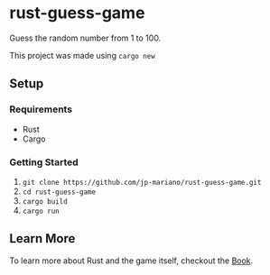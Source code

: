 # rust-guess-game
Guess the random number from 1 to 100.

This project was made using `cargo new`

## Setup

### Requirements
* Rust
* Cargo

### Getting Started
1. `git clone https://github.com/jp-mariano/rust-guess-game.git`
2. `cd rust-guess-game`
3. `cargo build`
4. `cargo run`

## Learn More
To learn more about Rust and the game itself, checkout the [Book](https://doc.rust-lang.org/book/ch02-00-guessing-game-tutorial.html).
